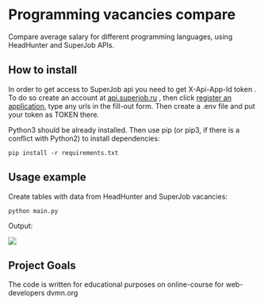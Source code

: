 # Programming vacancies compare

Compare average salary for different programming languages, using HeadHunter and SuperJob APIs.

## How to install

In order to get access to SuperJob api you need to get X-Api-App-Id token . To do so create an account at [api.superjob.ru](https://api.superjob.ru/) , then click [register an application](https://api.superjob.ru/info), type any urls in the fill-out form. Then create a .env file and put your token as TOKEN there.

Python3 should be already installed. Then use pip (or pip3, if there is a conflict with Python2) to install dependencies:

	pip install -r requirements.txt

## Usage example
Create tables with data from HeadHunter and SuperJob vacancies:

    python main.py 

Output:

![](https://i.imgur.com/O7QNHVK.png)

## Project Goals
The code is written for educational purposes on online-course for web-developers dvmn.org
